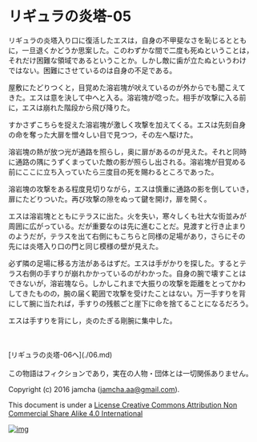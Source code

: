 # リギュラの炎塔-05

リギュラの炎塔入り口に復活したエスは，自身の不甲斐なさを恥じるととも  
に，一旦退くかどうか思案した。このわずかな間で二度も死ぬということは，  
それだけ困難な領域であるということか。しかし敵に歯が立たぬというわけ  
ではない。困難にさせているのは自身の不足である。  

屋敷にたどりつくと，目覚めた溶岩塊が吠えているのが外からでも聞こえて  
きた。エスは意を決して中へと入る。溶岩塊が唸った。相手が攻撃に入る前  
に，エスは崩れた階段から飛び降りた。  

すかさずこちらを捉えた溶岩塊が激しく攻撃を加えてくる。エスは先刻自身  
の命を奪った大扉を憎々しい目で見つつ，その左へ駆けた。  

溶岩塊の熱が放つ光が通路を照らし，奥に扉があるのが見えた。それと同時  
に通路の隅にうずくまっていた敵の影が照らし出される。溶岩塊が目覚める  
前にここに立ち入っていたら三度目の死を賜わるところであった。  

溶岩塊の攻撃をある程度見切りながら，エスは慎重に通路の影を倒していき，  
扉にたどりついた。再び攻撃の隙をぬって鍵を開け，扉を開く。  

エスは溶岩塊とともにテラスに出た。火を失い，寒々しくも壮大な街並みが  
周囲に広がっている。だが重要なのは先に進むことだ。見渡すと行き止まり  
のようだが，テラスを出て右側にもこちらと同様の足場があり，さらにその  
先には炎塔入り口の門と同じ模様の壁が見えた。  

必ず隣の足場に移る方法があるはずだ。エスは手がかりを探した。するとテ  
ラス右側の手すりが崩れかかっているのがわかった。自身の腕で壊すことは  
できないが，溶岩塊なら。しかしこれまで大振りの攻撃を距離をとってかわ  
してきたものの，腕の届く範囲で攻撃を受けたことはない。万一手すりを背  
にして腕に当たれば，手すりの残骸ごと崖下に命を捨てることになるだろう。  

エスは手すりを背にし，炎のたぎる剛腕に集中した。  

<br>  
<br>  
[リギュラの炎塔-06へ](./06.md)  

<br>  
<br>  
この物語はフィクションであり，実在の人物・団体とは一切関係ありません。  

Copyright (c) 2016 jamcha (jamcha.aa@gmail.com).  

This document is under a [License Creative Commons Attribution Non Commercial Share Alike 4.0 International](http://creativecommons.org/licenses/by-nc-sa/4.0/deed)  

[![img](http://i.creativecommons.org/l/by-nc-sa/3.0/80x15.png)](http://creativecommons.org/licenses/by-nc-sa/4.0/deed)
